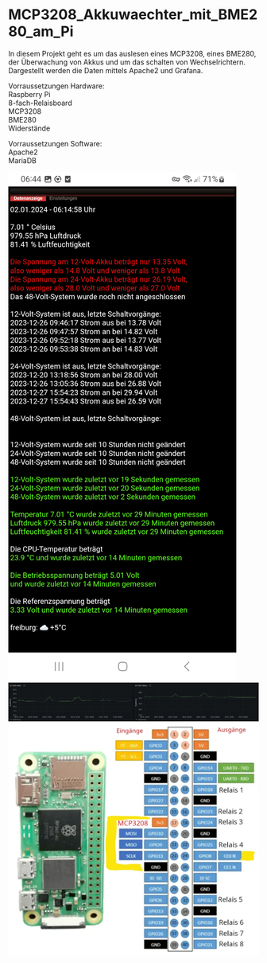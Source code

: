 # MCP3208_Akkuwaechter_mit_BME280_am_Pi
In diesem Projekt geht es um das auslesen eines MCP3208, eines BME280, der Überwachung von Akkus und um das schalten von Wechselrichtern.\
Dargestellt werden die Daten mittels Apache2 und Grafana.

Vorraussetzungen Hardware:\
Raspberry Pi\
8-fach-Relaisboard\
MCP3208\
BME280\
Widerstände

Vorraussetzungen Software:\
Apache2\
MariaDB

![alt text](https://github.com/FredFeuerstein0815/MCP3208_Akkuwaechter_mit_BME280_am_Pi/blob/main/Screenshot_Pi_Zero.jpg)
![alt text](https://github.com/FredFeuerstein0815/MCP3208_Akkuwaechter_mit_BME280_am_Pi/blob/main/akkuspannung_grafana.png)
![alt text](https://github.com/FredFeuerstein0815/MCP3208_Akkuwaechter_mit_BME280_am_Pi/blob/main/pi_mit_mcp3208_und_relaisboard.webp)
